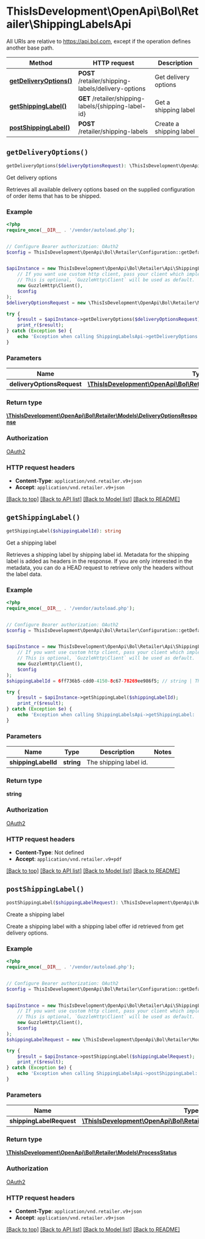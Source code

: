 # ThisIsDevelopment\OpenApi\Bol\Retailer\ShippingLabelsApi

All URIs are relative to https://api.bol.com, except if the operation defines another base path.

| Method | HTTP request | Description |
| ------------- | ------------- | ------------- |
| [**getDeliveryOptions()**](ShippingLabelsApi.md#getDeliveryOptions) | **POST** /retailer/shipping-labels/delivery-options | Get delivery options |
| [**getShippingLabel()**](ShippingLabelsApi.md#getShippingLabel) | **GET** /retailer/shipping-labels/{shipping-label-id} | Get a shipping label |
| [**postShippingLabel()**](ShippingLabelsApi.md#postShippingLabel) | **POST** /retailer/shipping-labels | Create a shipping label |


## `getDeliveryOptions()`

```php
getDeliveryOptions($deliveryOptionsRequest): \ThisIsDevelopment\OpenApi\Bol\Retailer\Models\DeliveryOptionsResponse
```

Get delivery options

Retrieves all available delivery options based on the supplied configuration of order items that has to be shipped.

### Example

```php
<?php
require_once(__DIR__ . '/vendor/autoload.php');


// Configure Bearer authorization: OAuth2
$config = ThisIsDevelopment\OpenApi\Bol\Retailer\Configuration::getDefaultConfiguration()->setAccessToken('YOUR_ACCESS_TOKEN');


$apiInstance = new ThisIsDevelopment\OpenApi\Bol\Retailer\Api\ShippingLabelsApi(
    // If you want use custom http client, pass your client which implements `GuzzleHttp\ClientInterface`.
    // This is optional, `GuzzleHttp\Client` will be used as default.
    new GuzzleHttp\Client(),
    $config
);
$deliveryOptionsRequest = new \ThisIsDevelopment\OpenApi\Bol\Retailer\Models\DeliveryOptionsRequest(); // \ThisIsDevelopment\OpenApi\Bol\Retailer\Models\DeliveryOptionsRequest

try {
    $result = $apiInstance->getDeliveryOptions($deliveryOptionsRequest);
    print_r($result);
} catch (Exception $e) {
    echo 'Exception when calling ShippingLabelsApi->getDeliveryOptions: ', $e->getMessage(), PHP_EOL;
}
```

### Parameters

| Name | Type | Description  | Notes |
| ------------- | ------------- | ------------- | ------------- |
| **deliveryOptionsRequest** | [**\ThisIsDevelopment\OpenApi\Bol\Retailer\Models\DeliveryOptionsRequest**](../Model/DeliveryOptionsRequest.md)|  | |

### Return type

[**\ThisIsDevelopment\OpenApi\Bol\Retailer\Models\DeliveryOptionsResponse**](../Model/DeliveryOptionsResponse.md)

### Authorization

[OAuth2](../../README.md#OAuth2)

### HTTP request headers

- **Content-Type**: `application/vnd.retailer.v9+json`
- **Accept**: `application/vnd.retailer.v9+json`

[[Back to top]](#) [[Back to API list]](../../README.md#endpoints)
[[Back to Model list]](../../README.md#models)
[[Back to README]](../../README.md)

## `getShippingLabel()`

```php
getShippingLabel($shippingLabelId): string
```

Get a shipping label

Retrieves a shipping label by shipping label id. Metadata for the shipping label is added as headers in the response. If you are only interested in the metadata, you can do a HEAD request to retrieve only the headers without the label data.

### Example

```php
<?php
require_once(__DIR__ . '/vendor/autoload.php');


// Configure Bearer authorization: OAuth2
$config = ThisIsDevelopment\OpenApi\Bol\Retailer\Configuration::getDefaultConfiguration()->setAccessToken('YOUR_ACCESS_TOKEN');


$apiInstance = new ThisIsDevelopment\OpenApi\Bol\Retailer\Api\ShippingLabelsApi(
    // If you want use custom http client, pass your client which implements `GuzzleHttp\ClientInterface`.
    // This is optional, `GuzzleHttp\Client` will be used as default.
    new GuzzleHttp\Client(),
    $config
);
$shippingLabelId = 6ff736b5-cdd0-4150-8c67-78269ee986f5; // string | The shipping label id.

try {
    $result = $apiInstance->getShippingLabel($shippingLabelId);
    print_r($result);
} catch (Exception $e) {
    echo 'Exception when calling ShippingLabelsApi->getShippingLabel: ', $e->getMessage(), PHP_EOL;
}
```

### Parameters

| Name | Type | Description  | Notes |
| ------------- | ------------- | ------------- | ------------- |
| **shippingLabelId** | **string**| The shipping label id. | |

### Return type

**string**

### Authorization

[OAuth2](../../README.md#OAuth2)

### HTTP request headers

- **Content-Type**: Not defined
- **Accept**: `application/vnd.retailer.v9+pdf`

[[Back to top]](#) [[Back to API list]](../../README.md#endpoints)
[[Back to Model list]](../../README.md#models)
[[Back to README]](../../README.md)

## `postShippingLabel()`

```php
postShippingLabel($shippingLabelRequest): \ThisIsDevelopment\OpenApi\Bol\Retailer\Models\ProcessStatus
```

Create a shipping label

Create a shipping label with a shipping label offer id retrieved from get delivery options.

### Example

```php
<?php
require_once(__DIR__ . '/vendor/autoload.php');


// Configure Bearer authorization: OAuth2
$config = ThisIsDevelopment\OpenApi\Bol\Retailer\Configuration::getDefaultConfiguration()->setAccessToken('YOUR_ACCESS_TOKEN');


$apiInstance = new ThisIsDevelopment\OpenApi\Bol\Retailer\Api\ShippingLabelsApi(
    // If you want use custom http client, pass your client which implements `GuzzleHttp\ClientInterface`.
    // This is optional, `GuzzleHttp\Client` will be used as default.
    new GuzzleHttp\Client(),
    $config
);
$shippingLabelRequest = new \ThisIsDevelopment\OpenApi\Bol\Retailer\Models\ShippingLabelRequest(); // \ThisIsDevelopment\OpenApi\Bol\Retailer\Models\ShippingLabelRequest

try {
    $result = $apiInstance->postShippingLabel($shippingLabelRequest);
    print_r($result);
} catch (Exception $e) {
    echo 'Exception when calling ShippingLabelsApi->postShippingLabel: ', $e->getMessage(), PHP_EOL;
}
```

### Parameters

| Name | Type | Description  | Notes |
| ------------- | ------------- | ------------- | ------------- |
| **shippingLabelRequest** | [**\ThisIsDevelopment\OpenApi\Bol\Retailer\Models\ShippingLabelRequest**](../Model/ShippingLabelRequest.md)|  | |

### Return type

[**\ThisIsDevelopment\OpenApi\Bol\Retailer\Models\ProcessStatus**](../Model/ProcessStatus.md)

### Authorization

[OAuth2](../../README.md#OAuth2)

### HTTP request headers

- **Content-Type**: `application/vnd.retailer.v9+json`
- **Accept**: `application/vnd.retailer.v9+json`

[[Back to top]](#) [[Back to API list]](../../README.md#endpoints)
[[Back to Model list]](../../README.md#models)
[[Back to README]](../../README.md)
